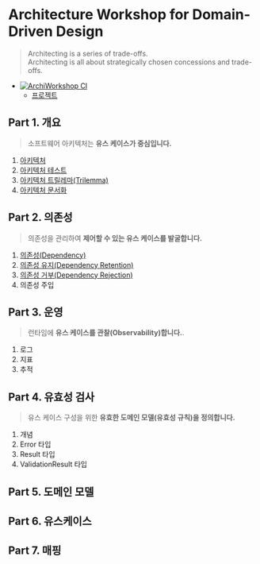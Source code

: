 # Architecture Workshop for Domain-Driven Design
> Architecting is a series of trade-offs.  
> Architecting is all about strategically chosen concessions and trade-offs.

- [![ArchiWorkshop CI](https://github.com/hhko/ArchiWorkshop/actions/workflows/dotnet-ci.yml/badge.svg)](https://github.com/hhko/ArchiWorkshop/actions/workflows/dotnet-ci.yml)
  - [프로젝트](./Projects/ArchiWorkshop/)

## Part 1. 개요
> 소프트웨어 아키텍처는 **유스 케이스가 중심입니다.**
1. [아키텍처](./Part01.Overview/Ch01.Architecture/README.md)
1. [아키텍처 테스트](./Part01.Overview/Ch02.Test/README.md)
1. [아키텍처 트릴레마(Trilemma)](./Part01.Overview/Ch03.Trilemma/README.md)
1. [아키텍처 문서화](./Part01.Overview/Ch04.Document/README.md)

## Part 2. 의존성
> 의존성을 관리하여 **제어할 수 있는 유스 케이스를 발굴합니다.**
1. [의존성(Dependency)](./Part02.Dependency/Ch01.Dependency/README.md)
1. [의존성 유지(Dependency Retention)](./Part02.Dependency/Ch02.DependencyRetention/README.md)
1. [의존성 거부(Dependency Rejection)](./Part02.Dependency/Ch03.DependencyRejection/README.md)
1. 의존성 주입

## Part 3. 운영
> 런타임에 **유스 케이스를 관찰(Observability)합니다.**.
1. 로그
1. 지표
1. 추적

## Part 4. 유효성 검사
> 유스 케이스 구성을 위한 **유효한 도메인 모델(유효성 규칙)을 정의합니다.**
1. 개념
1. Error 타입
1. Result 타입
1. ValidationResult 타입

## Part 5. 도메인 모델


## Part 6. 유스케이스


## Part 7. 매핑